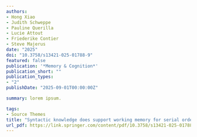 ```yaml
---
authors:
- Hong Xiao
- Judith Schweppe
- Pauline Querilla
- Lucie Attout
- Friederike Contier
- Steve Majerus
date: "2025"
doi: "10.3758/s13421-025-01788-9"
featured: false
publication: '*Memory & Cognition*'
publication_short: ""
publication_types:
- "2"
publishDate: "2025-09-01T00:00:00Z"

summary: lorem ipsum.

tags:
- Source Themes
title: "Syntactic knowledge does support working memory for serial order: A comparison across French and German languages"
url_pdf: https://link.springer.com/content/pdf/10.3758/s13421-025-01788-9.pdf
---
```


